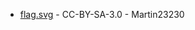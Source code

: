 * [flag.svg](https://en.wikipedia.org/wiki/File:County_Durham_Flag.svg) -  CC-BY-SA-3.0 - Martin23230
